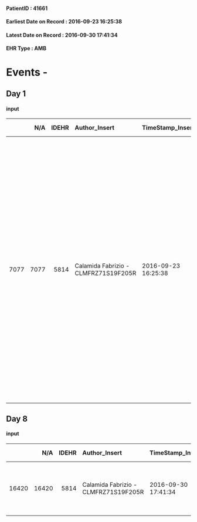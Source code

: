 
#### PatientID : 41661
#### Earliest Date on Record : 2016-09-23 16:25:38
#### Latest Date on Record : 2016-09-30 17:41:34
#### EHR Type : AMB

# Events - 

## Day 1

#### input
|      |    N/A |   IDEHR | Author_Insert                        | TimeStamp_Insert    |   IDAccess | EHRType   |   PatientID |   IDDigitalSignDocument | persone_vicine   |   Unnamed: 0_y |   IDANAMNESI_MED |   Non_Rilevabile_y | Note_Non_Rilevabile_y   | diagnosis                                                                                                                                                                                                                                                                                                                                                                                                                                                                                                                                        |
|-----:|-------:|--------:|:-------------------------------------|:--------------------|-----------:|:----------|------------:|------------------------:|:-----------------|---------------:|-----------------:|-------------------:|:------------------------|:-------------------------------------------------------------------------------------------------------------------------------------------------------------------------------------------------------------------------------------------------------------------------------------------------------------------------------------------------------------------------------------------------------------------------------------------------------------------------------------------------------------------------------------------------|
| 7077 |   7077 |    5814 | Calamida Fabrizio - CLMFRZ71S19F205R | 2016-09-23 16:25:38 |      30819 | AMB       |       41661 |                  502616 | N/A              |           8028 |             5106 |                  0 | NR                      | Pz affetta da adenocarcinoma polmonare (03/2014) IV stadio (massa solida di 10 cm in sede parailare superiore sin, inglobante l'ilo polmonare di sin, i vasi polmonari, indissociabile dal pericardio dove √® presente versamento, completa obliterazione bronco lobare superiore di sinistra, nodulazione lobo medio di ndd 03/'16, mts ossee miste (08/'15) (omero dx, una delle ultime coste dx e sin, bacino), linfonodali mediastiniche (03/'14), pleuriche(05/'15). Possibili mts surrenaliche bil (03/'16). Versamento pleurico sinistro. |


## Day 8

#### input
|       |    N/A |   IDEHR | Author_Insert                        | TimeStamp_Insert    |   IDAccess | EHRType   |   PatientID |   IDDigitalSignDocument | persone_vicine   |   Unnamed: 0_y.1 |   IDDIAGNOSI_ICD |   Non_Rilevabile_y.1 | Note_Non_Rilevabile_y.1   | I_ICD                                                            | II_ICD                                                                             | III_ICD                                          | IV_ICD                                          | V_ICD                                                        | VI_ICD                                          |
|------:|-------:|--------:|:-------------------------------------|:--------------------|-----------:|:----------|------------:|------------------------:|:-----------------|-----------------:|-----------------:|---------------------:|:--------------------------|:-----------------------------------------------------------------|:-----------------------------------------------------------------------------------|:-------------------------------------------------|:------------------------------------------------|:-------------------------------------------------------------|:------------------------------------------------|
| 16420 |  16420 |    5814 | Calamida Fabrizio - CLMFRZ71S19F205R | 2016-09-30 17:41:34 |      30819 | AMB       |       41661 |                  509031 | N/A              |             1981 |             1981 |                    0 | NR                        | 1623 - Tumori maligni del lobo superiore - bronco o polmone#2065 | 1961 - Tumori maligni secondari e non specificati dei linfonodi intratoracici#2141 | 1970 - Tumori maligni secondari del polmone#2148 | 1972 - Tumori maligni secondari del pleura#2150 | 1985 - Tumori maligni secondari di osso e midollo osseo#2162 | 5119 - Versamento pleurico non specificato#2589 |


